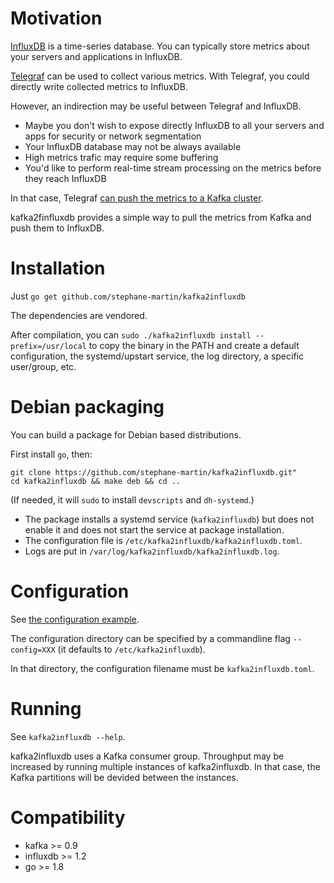# Motivation

[InfluxDB](https://github.com/influxdata/influxdb) is a time-series database.
You can typically store metrics about your servers and applications in InfluxDB.

[Telegraf](https://github.com/influxdata/telegraf) can be used to collect
various metrics. With Telegraf, you could directly write collected metrics to
InfluxDB.

However, an indirection may be useful between Telegraf and InfluxDB.

-   Maybe you don't wish to expose directly InfluxDB to all your servers and
    apps for security or network segmentation
-   Your InfluxDB database may not be always available
-   High metrics trafic may require some buffering
-   You'd like to perform real-time stream processing on the metrics before
    they reach InfluxDB

In that case, Telegraf [can push the metrics to a Kafka cluster](https://github.com/influxdata/telegraf/tree/master/plugins/outputs/kafka).

kafka2finfluxdb provides a simple way to pull the metrics from Kafka and push
them to InfluxDB.

# Installation

Just `go get github.com/stephane-martin/kafka2influxdb`

The dependencies are vendored.

After compilation, you can `sudo ./kafka2influxdb install --prefix=/usr/local`
to copy the binary in the PATH and create a default configuration, the
systemd/upstart service, the log directory, a specific user/group, etc.

# Debian packaging

You can build a package for Debian based distributions.

First install `go`, then:

```
git clone https://github.com/stephane-martin/kafka2influxdb.git"
cd kafka2influxdb && make deb && cd ..
```

(If needed, it will `sudo` to install `devscripts` and `dh-systemd`.)

-   The package installs a systemd service (`kafka2influxdb`) but does not enable
it and does not start the service at package installation.
-   The configuration file is `/etc/kafka2influxdb/kafka2influxdb.toml`.
-   Logs are put in `/var/log/kafka2influxdb/kafka2influxdb.log`.

# Configuration

See [the configuration example](https://github.com/stephane-martin/kafka2influxdb/blob/master/kafka2influxdb.example.toml).

The configuration directory can be specified by a commandline flag
`--config=XXX` (it defaults to `/etc/kafka2influxdb`).

In that directory, the configuration filename must be `kafka2influxdb.toml`.

# Running

See `kafka2influxdb --help`.

kafka2influxdb uses a Kafka consumer group. Throughput may be increased by
running multiple instances of kafka2influxdb. In that case, the Kafka
partitions will be devided between the instances.

# Compatibility

-   kafka >= 0.9
-   influxdb >= 1.2
-   go >= 1.8

